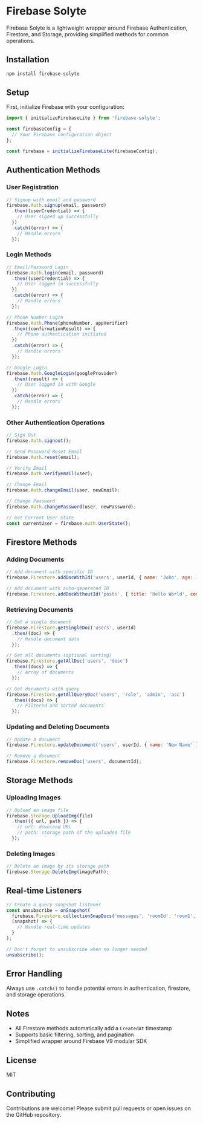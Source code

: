 
# Firebase Solyte

Firebase Solyte is a lightweight wrapper around Firebase Authentication, Firestore, and Storage, providing simplified methods for common operations.

## Installation

```bash
npm install firebase-solyte
```

## Setup

First, initialize Firebase with your configuration:

```javascript
import { initializeFirebaseLite } from 'firebase-solyte';

const firebaseConfig = {
  // Your Firebase configuration object
};

const firebase = initializeFirebaseLite(firebaseConfig);
```

## Authentication Methods

### User Registration
```javascript
// Signup with email and password
firebase.Auth.signup(email, password)
  .then((userCredential) => {
    // User signed up successfully
  })
  .catch((error) => {
    // Handle errors
  });
```

### Login Methods
```javascript
// Email/Password Login
firebase.Auth.login(email, password)
  .then((userCredential) => {
    // User logged in successfully
  })
  .catch((error) => {
    // Handle errors
  });

// Phone Number Login
firebase.Auth.Phone(phoneNumber, appVerifier)
  .then((confirmationResult) => {
    // Phone authentication initiated
  })
  .catch((error) => {
    // Handle errors
  });

// Google Login
firebase.Auth.GoogleLogin(googleProvider)
  .then((result) => {
    // User logged in with Google
  })
  .catch((error) => {
    // Handle errors
  });
```

### Other Authentication Operations
```javascript
// Sign Out
firebase.Auth.signout();

// Send Password Reset Email
firebase.Auth.reset(email);

// Verify Email
firebase.Auth.verifyemail(user);

// Change Email
firebase.Auth.changeEmail(user, newEmail);

// Change Password
firebase.Auth.changePassword(user, newPassword);

// Get Current User State
const currentUser = firebase.Auth.UserState();
```

## Firestore Methods

### Adding Documents
```javascript
// Add document with specific ID
firebase.Firestore.addDocWithId('users', userId, { name: 'John', age: 30 });

// Add document with auto-generated ID
firebase.Firestore.addDocWithoutId('posts', { title: 'Hello World', content: '...' });
```

### Retrieving Documents
```javascript
// Get a single document
firebase.Firestore.getSingleDoc('users', userId)
  .then((doc) => {
    // Handle document data
  });

// Get all documents (optional sorting)
firebase.Firestore.getAllDoc('users', 'desc')
  .then((docs) => {
    // Array of documents
  });

// Get documents with query
firebase.Firestore.getAllQueryDoc('users', 'role', 'admin', 'asc')
  .then((docs) => {
    // Filtered and sorted documents
  });
```

### Updating and Deleting Documents
```javascript
// Update a document
firebase.Firestore.updateDocument('users', userId, { name: 'New Name' });

// Remove a document
firebase.Firestore.removeDoc('users', documentId);
```

## Storage Methods

### Uploading Images
```javascript
// Upload an image file
firebase.Storage.UploadImg(file)
  .then(({ url, path }) => {
    // url: download URL
    // path: storage path of the uploaded file
  });
```

### Deleting Images
```javascript
// Delete an image by its storage path
firebase.Storage.DeleteImg(imagePath);
```

## Real-time Listeners
```javascript
// Create a query snapshot listener
const unsubscribe = onSnapshot(
  firebase.Firestore.collectionSnapDocs('messages', 'roomId', 'room1', 'type', 'text'),
  (snapshot) => {
    // Handle real-time updates
  }
);

// Don't forget to unsubscribe when no longer needed
unsubscribe();
```

## Error Handling

Always use `.catch()` to handle potential errors in authentication, firestore, and storage operations.

## Notes
- All Firestore methods automatically add a `CreatedAt` timestamp
- Supports basic filtering, sorting, and pagination
- Simplified wrapper around Firebase V9 modular SDK

## License
MIT

## Contributing
Contributions are welcome! Please submit pull requests or open issues on the GitHub repository.

